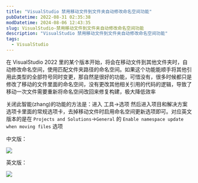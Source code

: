 ```yaml
---
title: "VisualStudio 禁用移动文件到文件夹自动修改命名空间功能"
pubDatetime: 2022-08-31 02:35:38
modDatetime: 2024-08-06 12:43:35
slug: VisualStudio-禁用移动文件到文件夹自动修改命名空间功能
description: "VisualStudio 禁用移动文件到文件夹自动修改命名空间功能"
tags:
  - VisualStudio
---
```





在 VisualStudio 2022 里的某个版本开始，将会在移动文件到其他文件夹时，自动修改命名空间，使用匹配文件夹路径的命名空间。如果这个功能能顺手将其他引用此类型的全部符号同时变更，那自然是很好的功能，可惜没有，很多时候都只是修改了移动的文件里面的命名空间，没有更改其他相关引用的代码的逻辑，导致了移动一次文件需要重新将命名空间改回来修复构建，极大降低效率

<!--more-->


<!-- CreateTime:2022/8/31 10:35:38 -->

<!-- 发布 -->

关闭此智能(zhang)的功能的方法是：进入 工具->选项 然后进入项目和解决方案选项卡里面的常规选项卡，去掉移动文件时启用命名空间更新选项即可。对应英文版本的是在 `Projects and Solutions`->`General` 的 `Enable namespace update when moving files` 选项

中文版：

<!-- ![](images/img-VisualStudio 禁用移动文件到文件夹自动修改命名空间功能1.png) -->

![](images/img-lindexi%2FQQ%25E5%259B%25BE%25E7%2589%258720220831103818-modify-8e221a7c14aea2247949915c2dda5056.png)

英文版：

<!-- ![](images/img-VisualStudio 禁用移动文件到文件夹自动修改命名空间功能0.png) -->
![](images/img-lindexi%2F20228311035501070.jpg)
